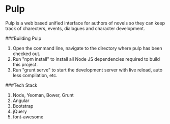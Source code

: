 Pulp
====

Pulp is a web based unified interface for authors of novels so they can keep track of charecters, events, dialogues and character development.  

###Building Pulp

1. Open the command line, navigate to the directory where pulp has been checked out.
2. Run      "npm install" to install all Node JS dependencies required to build this project.
3. Run      "grunt serve" to start the development server with live reload, auto less compilation, etc.

###Tech Stack
1. Node, Yeoman, Bower, Grunt
2. Angular
3. Bootstrap
4. jQuery
5. font-awesome